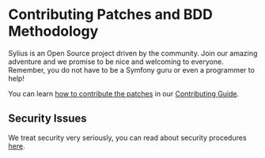 Contributing Patches and BDD Methodology
========================================

Sylius is an Open Source project driven by the community. 
Join our amazing adventure and we promise to be nice and welcoming to everyone. 
Remember, you do not have to be a Symfony guru or even a programmer to help!

You can learn [how to contribute the patches](https://docs.sylius.com/en/latest/book/contributing/code/patches.html)
in our [Contributing Guide](https://docs.sylius.com/en/latest/book/contributing/index.html).

Security Issues
---------------

We treat security very seriously, you can read about security procedures [here](https://docs.sylius.com/en/latest/book/contributing/code/security.html).
